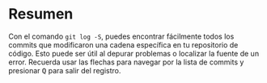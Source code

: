 # Resumen

Con el comando `git log -S`, puedes encontrar fácilmente todos los commits que modificaron una cadena específica en tu repositorio de código. Esto puede ser útil al depurar problemas o localizar la fuente de un error. Recuerda usar las flechas para navegar por la lista de commits y presionar <kbd>Q</kbd> para salir del registro.
